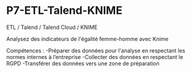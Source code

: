 # P7-ETL-Talend-KNIME
ETL / Talend / Talend Cloud / KNIME

Analysez des indicateurs de l'égalité femme-homme avec Knime

Compétences : 
-Préparer des données pour l'analyse en respectant les normes internes à l’entreprise
-Collecter des données en respectant le RGPD
-Transférer des données vers une zone de préparation
